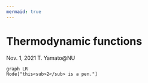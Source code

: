 ```yaml
---
mermaid: true
---
```

# Thermodynamic functions

Nov. 1, 2021
T. Yamato@NU

```mermaid
graph LR
Node["this<sub>2</sub> is a pen."]
```
